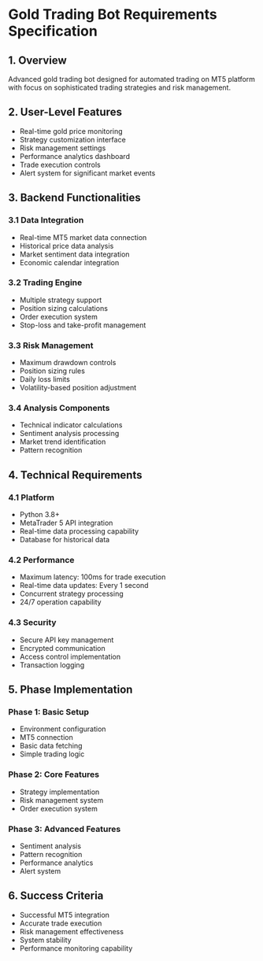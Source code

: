 # Gold Trading Bot Requirements Specification

## 1. Overview
Advanced gold trading bot designed for automated trading on MT5 platform with focus on sophisticated trading strategies and risk management.

## 2. User-Level Features
- Real-time gold price monitoring
- Strategy customization interface
- Risk management settings
- Performance analytics dashboard
- Trade execution controls
- Alert system for significant market events

## 3. Backend Functionalities
### 3.1 Data Integration
- Real-time MT5 market data connection
- Historical price data analysis
- Market sentiment data integration
- Economic calendar integration

### 3.2 Trading Engine
- Multiple strategy support
- Position sizing calculations
- Order execution system
- Stop-loss and take-profit management

### 3.3 Risk Management
- Maximum drawdown controls
- Position sizing rules
- Daily loss limits
- Volatility-based position adjustment

### 3.4 Analysis Components
- Technical indicator calculations
- Sentiment analysis processing
- Market trend identification
- Pattern recognition

## 4. Technical Requirements
### 4.1 Platform
- Python 3.8+
- MetaTrader 5 API integration
- Real-time data processing capability
- Database for historical data

### 4.2 Performance
- Maximum latency: 100ms for trade execution
- Real-time data updates: Every 1 second
- Concurrent strategy processing
- 24/7 operation capability

### 4.3 Security
- Secure API key management
- Encrypted communication
- Access control implementation
- Transaction logging

## 5. Phase Implementation
### Phase 1: Basic Setup
- Environment configuration
- MT5 connection
- Basic data fetching
- Simple trading logic

### Phase 2: Core Features
- Strategy implementation
- Risk management system
- Order execution system

### Phase 3: Advanced Features
- Sentiment analysis
- Pattern recognition
- Performance analytics
- Alert system

## 6. Success Criteria
- Successful MT5 integration
- Accurate trade execution
- Risk management effectiveness
- System stability
- Performance monitoring capability
